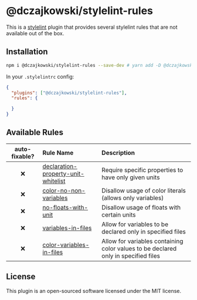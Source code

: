 # @dczajkowski/stylelint-rules
This is a [stylelint](https://stylelint.io/) plugin that provides several stylelint rules that are not available out of the box.

## Installation
```bash
npm i @dczajkowski/stylelint-rules --save-dev # yarn add -D @dczajkowski/stylelint-rules
```

In your `.stylelintrc` config:

```json
{
  "plugins": ["@dczajkowski/stylelint-rules"],
  "rules": {

  }
}
```

## Available Rules

<!-- rules-declaration -->
| auto-fixable? | Rule Name | Description |
| :-: | :-- | :-- |
| ❌ | [declaration-property-unit-whitelist](./src/rules/declaration-property-unit-whitelist/README.md) | Require specific properties to have only given units |
| ❌ | [color-no-non-variables](./src/rules/color-no-non-variables/README.md) | Disallow usage of color literals (allows only variables) |
| ❌ | [no-floats-with-unit](./src/rules/no-floats-with-unit/README.md) | Disallow usage of floats with certain units |
| ❌ | [variables-in-files](./src/rules/variables-in-files/README.md) | Allow for variables to be declared only in specified files |
| ❌ | [color-variables-in-files](./src/rules/color-variables-in-files/README.md) | Allow for variables containing color values to be declared only in specified files |
<!-- /rules-declaration -->

## License
This plugin is an open-sourced software licensed under the MIT license.
